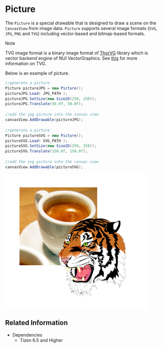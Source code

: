 # Picture
The `Picture` is a special drawable that is designed to draw a scene on the `CanvasView` from image data.
`Picture` supports several image formats (`SVG`, `JPG`, `PNG` and `TVG`) including vector-based and bitmap-based formats.

> [!NOTE]
> TVG image format is a binary image format of [ThorVG](https://www.thorvg.org) library which is vector backend engine of NUI VectorGraphics. See [this](https://www.thorvg.org/about) for more information on TVG.

Below is an example of picture.

```cs
//generate a picture
Picture pictureJPG = new Picture();
pictureJPG.Load( JPG_PATH );
pictureJPG.SetSize(new Size2D(250, 250));
pictureJPG.Translate(50.0f, 50.0f);

//add the jpg picture into the canvas view
canvasView.AddDrawable(pictureJPG);

//generate a picture
Picture pictureSVG = new Picture();
pictureSVG.Load( SVG_PATH );
pictureSVG.SetSize(new Size2D(250, 250));
pictureSVG.Translate(150.0f, 150.0f);

//add the svg picture into the canvas view
canvasView.AddDrawable(pictureSVG);
```

![Picture](./media/vectorgraphics_picture.png)


## Related Information
- Dependencies
  -   Tizen 6.5 and Higher
